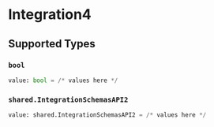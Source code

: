 # Integration4


## Supported Types

### `bool`

```python
value: bool = /* values here */
```

### `shared.IntegrationSchemasAPI2`

```python
value: shared.IntegrationSchemasAPI2 = /* values here */
```

